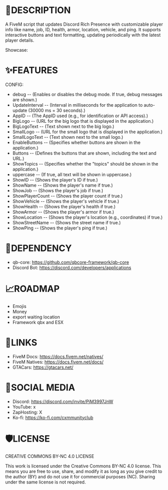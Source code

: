 # 📝DESCRIPTION
A FiveM script that updates Discord Rich Presence with customizable player info like name, job, ID, health, armor, location, vehicle, and ping. It supports interactive buttons and text formatting, updating periodically with the latest player details.

Showcase:

# ✨FEATURES
CONFIG:
- debug -- (Enables or disables the debug mode. If true, debug messages are shown.)
- UpdateInterval -- (Interval in milliseconds for the application to auto-update (30000 ms = 30 seconds).)
- AppID -- (The AppID used (e.g., for identification or API access).)
- BigLogo -- (URL for the big logo that is displayed in the application.)
- BigLogoText -- (Text shown next to the big logo.)
- SmallLogo -- (URL for the small logo that is displayed in the application.)
- SmallLogoText -- (Text shown next to the small logo.)
- EnableButtons -- (Specifies whether buttons are shown in the application.)
- Buttons -- (Defines the buttons that are shown, including the text and URL.)
- ShowTopics -- (Specifies whether the "topics" should be shown in the application.)
- uppercase -- (If true, all text will be shown in uppercase.)
- ShowID -- (Shows the player's ID if true.)
- ShowName -- (Shows the player's name if true.)
- ShowJob -- (Shows the player's job if true.)
- ShowPlayerCount -- (Shows the player count if true.)
- ShowVehicle -- (Shows the player's vehicle if true.)
- ShowHealth -- (Shows the player's health if true.)
- ShowArmor -- (Shows the player's armor if true.)
- ShowLocation -- (Shows the player's location (e.g., coordinates) if true.)
- ShowStreetName -- (Shows the street name if true.)
- ShowPing -- (Shows the player's ping if true.)

# 🚨DEPENDENCY 
- qb-core: https://github.com/qbcore-framework/qb-core
- Discord Bot: https://discord.com/developers/applications

# 📈ROADMAP
- Emojis
- Money
- export waiting location
- Framework qbx and ESX

# 🧠LINKS
- FiveM Docs: https://docs.fivem.net/natives/
- FiveM Natives: https://docs.fivem.net/docs/
- GTACars: https://gtacars.net/

# 📱SOCIAL MEDIA
- Discord: https://discord.com/invite/PjM3997JnW
- YouTube: x
- ZapHosting: X
- Ko-fi: https://ko-fi.com/cxmmunityclub

# 🛡️LICENSE
CREATIVE COMMONS BY-NC 4.0 LICENSE

This work is licensed under the Creative Commons BY-NC 4.0 license. This means you are free to use, share, and modify it as long as you give credit to the author (BY) and do not use it for commercial purposes (NC). Sharing under the same license is not required.
